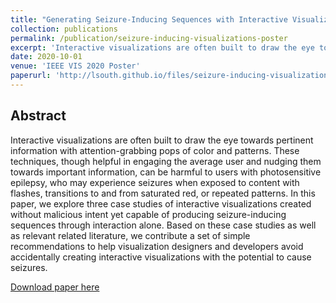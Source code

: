 ```yaml
---
title: "Generating Seizure-Inducing Sequences with Interactive Visualizations"
collection: publications
permalink: /publication/seizure-inducing-visualizations-poster
excerpt: 'Interactive visualizations are often built to draw the eye towards pertinent information with attention-grabbing pops of color and patterns. These techniques, though helpful in engaging the average user and nudging them towards important information, can be harmful to users with photosensitive epilepsy, who may experience seizures when exposed to content with flashes, transitions to and from saturated red, or repeated patterns.'
date: 2020-10-01
venue: 'IEEE VIS 2020 Poster'
paperurl: 'http://lsouth.github.io/files/seizure-inducing-visualizations-poster.pdf'
---
```

## Abstract 

Interactive visualizations are often built to draw the eye towards pertinent information with attention-grabbing pops of color and patterns. These techniques, though helpful in engaging the average user and nudging them towards important information, can be harmful to users with photosensitive epilepsy, who may experience seizures when exposed to content with flashes, transitions to and from saturated red, or repeated patterns. In this paper, we explore three case studies of interactive visualizations created without malicious intent yet capable of producing seizure-inducing sequences through interaction alone. Based on these case studies as well as relevant related literature, we contribute a set of simple recommendations to help visualization designers and developers avoid accidentally creating interactive visualizations with the potential to cause seizures.

[Download paper here](http://lsouth.github.io/files/seizure-inducing-visualizations-poster.pdf)
